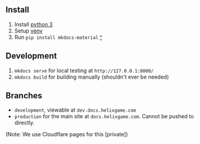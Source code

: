 ## Install
1. Install [python 3](https://www.python.org/downloads/)
2. Setup [venv](https://realpython.com/what-is-pip/#using-pip-in-a-python-virtual-environment)
3. Run `pip install mkdocs-material` [^](https://squidfunk.github.io/mkdocs-material/getting-started/)

## Development
1. `mkdocs serve` for local testing at `http://127.0.0.1:8000/`
2. `mkdocs build` for building manually (shouldn't ever be needed)

## Branches
- `development`, viewable at `dev.docs.helixgame.com`
- `production` for the main site at `docs.helixgame.com`. Cannot be pushed to directly.

(Note: We use Cloudflare pages for this [private])